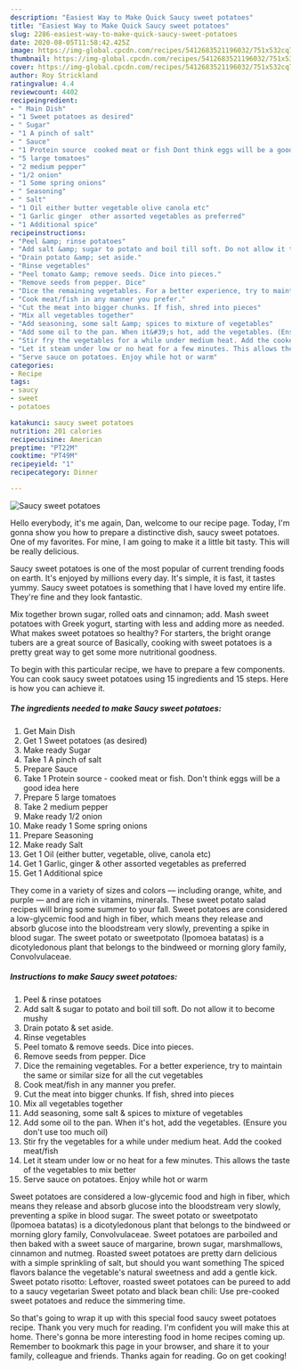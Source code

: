```yaml
---
description: "Easiest Way to Make Quick Saucy sweet potatoes"
title: "Easiest Way to Make Quick Saucy sweet potatoes"
slug: 2286-easiest-way-to-make-quick-saucy-sweet-potatoes
date: 2020-08-05T11:58:42.425Z
image: https://img-global.cpcdn.com/recipes/5412683521196032/751x532cq70/saucy-sweet-potatoes-recipe-main-photo.jpg
thumbnail: https://img-global.cpcdn.com/recipes/5412683521196032/751x532cq70/saucy-sweet-potatoes-recipe-main-photo.jpg
cover: https://img-global.cpcdn.com/recipes/5412683521196032/751x532cq70/saucy-sweet-potatoes-recipe-main-photo.jpg
author: Roy Strickland
ratingvalue: 4.4
reviewcount: 4402
recipeingredient:
- " Main Dish"
- "1 Sweet potatoes as desired"
- " Sugar"
- "1 A pinch of salt"
- " Sauce"
- "1 Protein source  cooked meat or fish Dont think eggs will be a good idea here"
- "5 large tomatoes"
- "2 medium pepper"
- "1/2 onion"
- "1 Some spring onions"
- " Seasoning"
- " Salt"
- "1 Oil either butter vegetable olive canola etc"
- "1 Garlic ginger  other assorted vegetables as preferred"
- "1 Additional spice"
recipeinstructions:
- "Peel &amp; rinse potatoes"
- "Add salt &amp; sugar to potato and boil till soft. Do not allow it to become mushy"
- "Drain potato &amp; set aside."
- "Rinse vegetables"
- "Peel tomato &amp; remove seeds. Dice into pieces."
- "Remove seeds from pepper. Dice"
- "Dice the remaining vegetables. For a better experience, try to maintain the same or similar size for all the cut vegetables"
- "Cook meat/fish in any manner you prefer."
- "Cut the meat into bigger chunks. If fish, shred into pieces"
- "Mix all vegetables together"
- "Add seasoning, some salt &amp; spices to mixture of vegetables"
- "Add some oil to the pan. When it&#39;s hot, add the vegetables. (Ensure you don&#39;t use too much oil)"
- "Stir fry the vegetables for a while under medium heat. Add the cooked meat/fish"
- "Let it steam under low or no heat for a few minutes. This allows the taste of the vegetables to mix better"
- "Serve sauce on potatoes. Enjoy while hot or warm"
categories:
- Recipe
tags:
- saucy
- sweet
- potatoes

katakunci: saucy sweet potatoes 
nutrition: 201 calories
recipecuisine: American
preptime: "PT22M"
cooktime: "PT49M"
recipeyield: "1"
recipecategory: Dinner

---
```



![Saucy sweet potatoes](https://img-global.cpcdn.com/recipes/5412683521196032/751x532cq70/saucy-sweet-potatoes-recipe-main-photo.jpg)

Hello everybody, it's me again, Dan, welcome to our recipe page. Today, I'm gonna show you how to prepare a distinctive dish, saucy sweet potatoes. One of my favorites. For mine, I am going to make it a little bit tasty. This will be really delicious.

Saucy sweet potatoes is one of the most popular of current trending foods on earth. It's enjoyed by millions every day. It's simple, it is fast, it tastes yummy. Saucy sweet potatoes is something that I have loved my entire life. They're fine and they look fantastic.

Mix together brown sugar, rolled oats and cinnamon; add. Mash sweet potatoes with Greek yogurt, starting with less and adding more as needed. What makes sweet potatoes so healthy? For starters, the bright orange tubers are a great source of Basically, cooking with sweet potatoes is a pretty great way to get some more nutritional goodness.


To begin with this particular recipe, we have to prepare a few components. You can cook saucy sweet potatoes using 15 ingredients and 15 steps. Here is how you can achieve it.

<!--inarticleads1-->

##### The ingredients needed to make Saucy sweet potatoes:

1. Get  Main Dish
1. Get 1 Sweet potatoes (as desired)
1. Make ready  Sugar
1. Take 1 A pinch of salt
1. Prepare  Sauce
1. Take 1 Protein source - cooked meat or fish. Don&#39;t think eggs will be a good idea here
1. Prepare 5 large tomatoes
1. Take 2 medium pepper
1. Make ready 1/2 onion
1. Make ready 1 Some spring onions
1. Prepare  Seasoning
1. Make ready  Salt
1. Get 1 Oil (either butter, vegetable, olive, canola etc)
1. Get 1 Garlic, ginger &amp; other assorted vegetables as preferred
1. Get 1 Additional spice


They come in a variety of sizes and colors — including orange, white, and purple — and are rich in vitamins, minerals. These sweet potato salad recipes will bring some summer to your fall. Sweet potatoes are considered a low-glycemic food and high in fiber, which means they release and absorb glucose into the bloodstream very slowly, preventing a spike in blood sugar. The sweet potato or sweetpotato (Ipomoea batatas) is a dicotyledonous plant that belongs to the bindweed or morning glory family, Convolvulaceae. 

<!--inarticleads2-->

##### Instructions to make Saucy sweet potatoes:

1. Peel &amp; rinse potatoes
1. Add salt &amp; sugar to potato and boil till soft. Do not allow it to become mushy
1. Drain potato &amp; set aside.
1. Rinse vegetables
1. Peel tomato &amp; remove seeds. Dice into pieces.
1. Remove seeds from pepper. Dice
1. Dice the remaining vegetables. For a better experience, try to maintain the same or similar size for all the cut vegetables
1. Cook meat/fish in any manner you prefer.
1. Cut the meat into bigger chunks. If fish, shred into pieces
1. Mix all vegetables together
1. Add seasoning, some salt &amp; spices to mixture of vegetables
1. Add some oil to the pan. When it&#39;s hot, add the vegetables. (Ensure you don&#39;t use too much oil)
1. Stir fry the vegetables for a while under medium heat. Add the cooked meat/fish
1. Let it steam under low or no heat for a few minutes. This allows the taste of the vegetables to mix better
1. Serve sauce on potatoes. Enjoy while hot or warm


Sweet potatoes are considered a low-glycemic food and high in fiber, which means they release and absorb glucose into the bloodstream very slowly, preventing a spike in blood sugar. The sweet potato or sweetpotato (Ipomoea batatas) is a dicotyledonous plant that belongs to the bindweed or morning glory family, Convolvulaceae. Sweet potatoes are parboiled and then baked with a sweet sauce of margarine, brown sugar, marshmallows, cinnamon and nutmeg. Roasted sweet potatoes are pretty darn delicious with a simple sprinkling of salt, but should you want something The spiced flavors balance the vegetable&#39;s natural sweetness and add a gentle kick. Sweet potato risotto: Leftover, roasted sweet potatoes can be pureed to add to a saucy vegetarian Sweet potato and black bean chili: Use pre-cooked sweet potatoes and reduce the simmering time. 

So that's going to wrap it up with this special food saucy sweet potatoes recipe. Thank you very much for reading. I'm confident you will make this at home. There's gonna be more interesting food in home recipes coming up. Remember to bookmark this page in your browser, and share it to your family, colleague and friends. Thanks again for reading. Go on get cooking!
